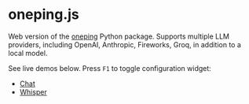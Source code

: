 # oneping.js

Web version of the [oneping](https://github.com/CompendiumLabs/oneping) Python package. Supports multiple LLM providers, including OpenAI, Anthropic, Fireworks, Groq, in addition to a local model.

See live demos below. Press `F1` to toggle configuration widget:
- [Chat](https://compendiumlabs.ai/oneping.js/chat)
- [Whisper](https://compendiumlabs.ai/oneping.js/whisper)
